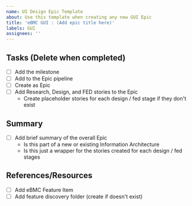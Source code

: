 ```yaml
---
name: UI Design Epic Template
about: Use this template when creating any new GUI Epic
title: 'eBMC GUI : (Add epic title here)'
labels: GUI
assignees: ''
---
```


## Tasks (Delete when completed)
- [ ] Add the milestone
- [ ] Add to the Epic pipeline
- [ ] Create as Epic
- [ ] Add Research, Design, and FED stories to the Epic
   - Create placeholder stories for each design / fed stage if they don't exist

## Summary
- [ ] Add brief summary of the overall Epic
    - Is this part of a new or existing Information Architecture
    - Is this just a wrapper for the stories created for each design / fed stages


## References/Resources
- [ ] Add eBMC Feature Item <add item number>
- [ ] Add feature discovery folder (create if doesn't exist)
